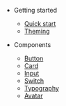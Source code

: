 <!-- docs/_sidebar.md -->

- Getting started

  - [Quick start](quickstart.md)
  - [Theming](theming.md)

- Components

  - [Button](components/button.md)
  - [Card](components/card.md)
  - [Input](components/input.md)
  - [Switch](components/switch.md)
  - [Typography](components/typography.md)
  - [Avatar](components/avatar)